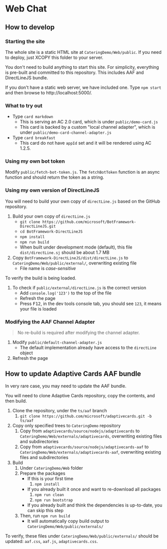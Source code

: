 # Web Chat

## How to develop

### Starting the site

The whole site is a static HTML site at `CateringDemo/Web/public`. If you need to deploy, just XCOPY this folder to your server.

You don't need to build anything to start this site. For simplicity, everything is pre-built and committed to this repository. This includes AAF and DirectLineJS bundle.

If you don't have a static web server, we have included one. Type `npm start` and then browse to http://localhost:5000/.

### What to try out

- Type `card markdown`
   - This is serving an AC 2.0 card, which is under `public/demo-card.js`
   - This card is backed by a custom "local channel adapter", which is under `public/demo-card-channel-adapter.js`
- Type `card breakfast`
   - This card do not have `appId` set and it will be rendered using AC 1.2.5.

### Using my own bot token

Modify `public/fetch-bot-token.js`. The `fetchBotToken` function is an async function and should return the token as a string.

### Using my own version of DirectLineJS

You will need to build your own copy of `directLine.js` based on the GitHub repository.

1. Build your own copy of `directLine.js`
   - `git clone https://github.com/microsoft/BotFramework-DirectLineJS.git`
   - `cd BotFramework-DirectLineJS`
   - `npm install`
   - `npm run build`
   - When built under development mode (default), this file `dist/directLine.sj` should be about 1.7 MB
1. Copy `BotFramework-DirectLineJS/dist/directLine.js` to `CateringDemo/Web/public/external/`, overwriting existing file
   - File name is *case-sensitive*

To verify the build is being loaded.

1. To check if `public/external/directLine.js` is the correct version
   - Add `console.log('123')` to the top of the file
   - Refresh the page
   - Press <kbd>F12</kbd>, in the dev tools console tab, you should see `123`, it means your file is loaded

### Modifying the AAF Channel Adapter

> No re-build is required after modifying the channel adapter.

1. Modify `public/default-channel-adapter.js`
   - The default implementation already have access to the `directLine` object
1. Refresh the page

## How to update Adaptive Cards AAF bundle

In very rare case, you may need to update the AAF bundle.

You will need to clone Adaptive Cards repository, copy the contents, and then build.

1. Clone the repository, under the `ts/aaf` branch
   1. `git clone https://github.com/microsoft/adaptivecards.git -b ts/aaf`
1. Copy only specified trees to `CateringDemo` repository
   1. Copy from `adaptivecards/source/nodejs/adaptivecards` to `CateringDemo/Web/externals/adaptivecards`, overwriting existing files and subdirectories
   1. Copy from `adaptivecards/source/nodejs/adaptivecards-aaf` to `CateringDemo/Web/externals/adaptivecards-aaf`, overwriting existing files and subdirectories
1. Build
   1. Under `CateringDemo/Web` folder
   1. Prepare the packages
      -  If this is your first time
         1. `npm install`
      -  If you already built it once and want to re-download all packages
         1. `npm run clean`
         1. `npm run bootstrap`
      -  If you already built and think the dependencies is up-to-date, you can skip this step
   1. Then, run `npm run build`
      -  It will automatically copy build output to `CateringDemo/Web/public/externals/`

To verify, these files under `CateringDemo/Web/public/externals/` should be updated: `aaf.css`, `aaf.js`, `adaptivecards.css`.
